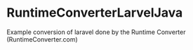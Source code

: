 # RuntimeConverterLarvelJava
Example conversion of laravel done by the Runtime Converter (RuntimeConverter.com)
